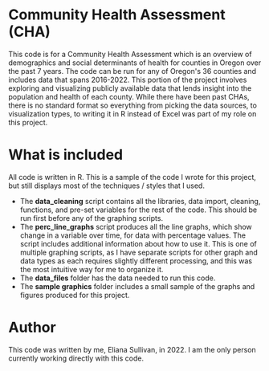 # Community Health Assessment (CHA)
This code is for a Community Health Assessment which is an overview of demographics and social determinants of health for counties in Oregon over the past 7 years. The code can be run for any of Oregon's 36 counties and includes data that spans 2016-2022. This portion of the project involves exploring and visualizing publicly available data that lends insight into the population and health of each county. While there have been past CHAs, there is no standard format so everything from picking the data sources, to visualization types, to writing it in R instead of Excel was part of my role on this project.

# What is included
All code is written in R. This is a sample of the code I wrote for this project, but still displays most of the techniques / styles that I used. 
- The **data_cleaning** script contains all the libraries, data import, cleaning, functions, and pre-set variables for the rest of the code. This should be run first before any of the graphing scripts.
- The **perc_line_graphs** script produces all the line graphs, which show change in a variable over time, for data with percentage values. The script includes additional information about how to use it. This is one of multiple graphing scripts, as I have separate scripts for other graph and data types as each requires slightly different processing, and this was the most intuitive way for me to organize it.
- The **data_files** folder has the data needed to run this code.
- The **sample graphics** folder includes a small sample of the graphs and figures produced for this project.

# Author
This code was written by me, Eliana Sullivan, in 2022. I am the only person currently working directly with this code.
